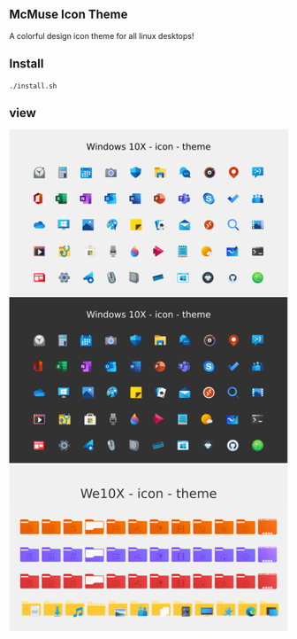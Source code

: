 ## McMuse Icon Theme
A colorful design icon theme for all linux desktops!

## Install

`./install.sh`

## view
![view](View-1.png?raw=true)
![view](View-2.png?raw=true)
![view](View-3.png?raw=true)


